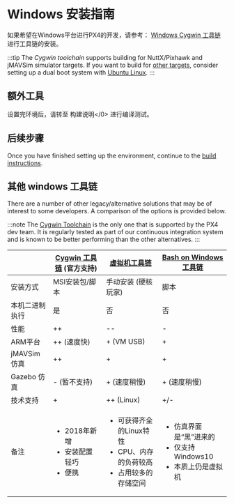 # Windows 安装指南

如果希望在Windows平台进行PX4的开发，请参考： [Windows Cygwin 工具链](../dev_setup/dev_env_windows_cygwin.md) 进行工具链的安装。

:::tip
The *Cygwin toolchain* supports building for NuttX/Pixhawk and jMAVSim simulator targets. If you want to build for [other targets](/setup/dev_env.md#supported-targets), consider setting up a dual boot system with [Ubuntu Linux](http://ubuntu.com).
:::

## 额外工具

设置完环境后，请转至 构建说明</0> 进行编译测试。


## 后续步骤

Once you have finished setting up the environment, continue to the [build instructions](../dev_setup/building_px4.md).


## 其他 windows 工具链

There are a number of other legacy/alternative solutions that may be of interest to some developers. A comparison of the options is provided below.

:::note
The [Cygwin Toolchain](../dev_setup/dev_env_windows_cygwin.md) is the only one that is supported by the PX4 dev team. It is regularly tested as part of our continuous integration system and is known to be better performing than the other alternatives.
:::

|            | [Cygwin 工具链](../setup/dev_env_windows_cygwin.md) **(官方支持)** | [虚拟机工具链](../dev_setup/dev_env_windows_vm.md) | [Bash on Windows 工具链](../dev_setup/dev_env_windows_bash_on_win.md) |
| ---------- | ----------------------------------------------------------- | -------------------------------------------- | ------------------------------------------------------------------ |
| 安装方式       | MSI安装包/脚本                                                   | 手动安装 (硬核玩家)                                  | 脚本                                                                 |
| 本机二进制执行    | 是                                                           | 否                                            | 否                                                                  |
| 性能         | ++                                                          | --                                           | -                                                                  |
| ARM平台      | ++ (速度快)                                                    | + (VM USB)                                   | +                                                                  |
| jMAVSim 仿真 | ++                                                          | +                                            | +                                                                  |
| Gazebo 仿真  | - (暂不支持)                                                    | + (速度稍慢)                                     | + (速度稍慢)                                                           |
| 技术支持       | +                                                           | ++ (Linux)                                   | +/-                                                                |
| 备注         | <ul><li>2018年新增</li><li>安装配置轻巧</li><li>便携</li></ul>                                   | <ul><li>可获得齐全的Linux特性</li><li>CPU、内存的负荷较高</li><li>占用较多的存储空间</li></ul>                    | <ul><li>仿真界面是“黑”进来的</li><li>仅支持 Windows10</li><li>本质上仍是虚拟机</li></ul>                                          |